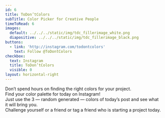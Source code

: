 ```yaml
---
id: 6
title: ToDon’tColors
subTitle: Color Picker for Creative People
timeToRead: 6
images:
  default: ../../../static/img/tdc_fillerimage_white.png
  diapositive: ../../../static/img/tdc_fillerimage_black.png
buttons:
  - link: 'http://instagram.com/todontcolors'
    text: Follow @ToDontColors
checkbox:
  text: Instagram
  title: ToDon’tColors
  visible: 0
layout: horizontal-right
---
```


Don’t spend hours on finding the right colors for your project. \
Find your color palette for today on Instagram! \
Just use the 3 — random generated — colors of today’s post and see what it will bring you. \
Challenge yourself or a friend or tag a friend who is starting a project today.
